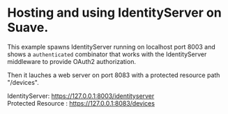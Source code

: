 # Hosting and using IdentityServer on Suave.

This example spawns IdentityServer running on localhost port 8003 and shows a `authenticated` combinator that works with the IdentityServer middleware to provide OAuth2 authorization.

Then it lauches a web server on port 8083 with a protected resource path "/devices".

IdentityServer: https://127.0.0.1:8003/identityserver  
Protected Resource : https://127.0.0.1:8083/devices
